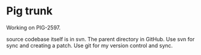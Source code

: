 Pig trunk
===

Working on PIG-2597. 

source codebase itself is in svn. The parent directory in GitHub. Use svn for sync and creating a patch. Use git for my version control and sync.

